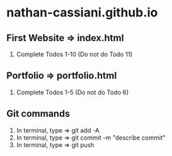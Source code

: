 # nathan-cassiani.github.io

## First Website => index.html
1) Complete Todos 1-10 (Do not do Todo 11)

## Portfolio => portfolio.html
1) Complete Todos 1-5 (Do not do Todo 6)

## Git commands
1) In terminal, type => git add -A
2) In terminal, type => git commit -m "describe commit"
3) In terminal, type => git push